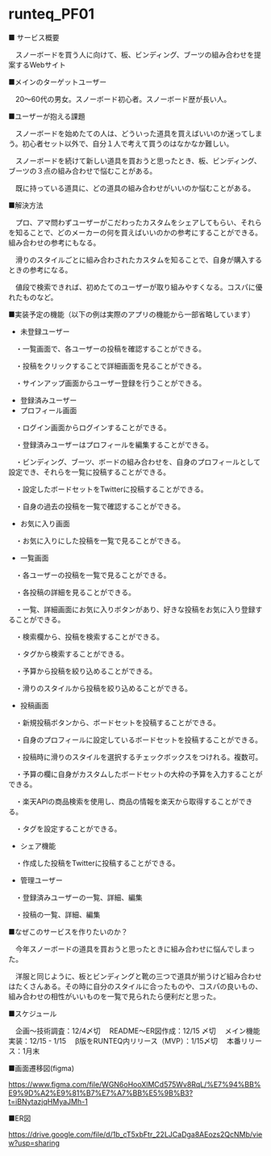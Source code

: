 # runteq_PF01

■ サービス概要

　スノーボードを買う人に向けて、板、ビンディング、ブーツの組み合わせを提案するWebサイト

■メインのターゲットユーザー

　20〜60代の男女。スノーボード初心者。スノーボード歴が長い人。

■ユーザーが抱える課題

　スノーボードを始めたての人は、どういった道具を買えばいいのか迷ってしまう。初心者セット以外で、自分１人で考えて買うのはなかなか難しい。

　スノーボードを続けて新しい道具を買おうと思ったとき、板、ビンディング、ブーツの３点の組み合わせで悩むことがある。

　既に持っている道具に、どの道具の組み合わせがいいのか悩むことがある。

■解決方法

　プロ、アマ問わずユーザーがこだわったカスタムをシェアしてもらい、それらを知ることで、どのメーカーの何を買えばいいのかの参考にすることができる。組み合わせの参考にもなる。

　滑りのスタイルごとに組み合わされたカスタムを知ることで、自身が購入するときの参考になる。

　値段で検索できれば、初めたてのユーザーが取り組みやすくなる。コスパに優れたものなど。

■実装予定の機能（以下の例は実際のアプリの機能から一部省略しています）

- 未登録ユーザー

　・一覧画面で、各ユーザーの投稿を確認することができる。

　・投稿をクリックすることで詳細画面を見ることができる。

　・サインアップ画面からユーザー登録を行うことができる。

- 登録済みユーザー
- プロフィール画面

　・ログイン画面からログインすることができる。

　・登録済みユーザーはプロフィールを編集することができる。

　・ビンディング、ブーツ、ボードの組み合わせを、自身のプロフィールとして設定でき、それらを一覧に投稿することができる。

　・設定したボードセットをTwitterに投稿することができる。

　・自身の過去の投稿を一覧で確認することができる。

- お気に入り画面

　・お気に入りにした投稿を一覧で見ることができる。

- 一覧画面

　・各ユーザーの投稿を一覧で見ることができる。

　・各投稿の詳細を見ることができる。

　・一覧、詳細画面にお気に入りボタンがあり、好きな投稿をお気に入り登録することができる。

　・検索欄から、投稿を検索することができる。

　・タグから検索することができる。

　・予算から投稿を絞り込めることができる。

　・滑りのスタイルから投稿を絞り込めることができる。

- 投稿画面

　・新規投稿ボタンから、ボードセットを投稿することができる。

　・自身のプロフィールに設定しているボードセットを投稿することができる。

　・投稿時に滑りのスタイルを選択するチェックボックスをつけれる。複数可。

　・予算の欄に自身がカスタムしたボードセットの大枠の予算を入力することができる。

　・楽天APIの商品検索を使用し、商品の情報を楽天から取得することができる。

　・タグを設定することができる。

- シェア機能

　・作成した投稿をTwitterに投稿することができる。

- 管理ユーザー

　・登録済みユーザーの一覧、詳細、編集

　・投稿の一覧、詳細、編集

■なぜこのサービスを作りたいのか？

　今年スノーボードの道具を買おうと思ったときに組み合わせに悩んでしまった。

　洋服と同じように、板とビンディングと靴の三つで道具が揃うけど組み合わせはたくさんある。その時に自分のスタイルに合ったものや、コスパの良いもの、組み合わせの相性がいいものを一覧で見られたら便利だと思った。

■スケジュール

　企画〜技術調査：12/4〆切
　README〜ER図作成：12/15 〆切
　メイン機能実装：12/15 - 1/15
　β版をRUNTEQ内リリース（MVP）：1/15〆切
　本番リリース：1月末

■画面遷移図(figma)

https://www.figma.com/file/WGN6oHooXlMCd575Wv8RqL/%E7%94%BB%E9%9D%A2%E9%81%B7%E7%A7%BB%E5%9B%B3?t=iBNytazjqHMyaJMh-1

■ER図

https://drive.google.com/file/d/1b_cT5xbFtr_22LJCaDga8AEozs2QcNMb/view?usp=sharing
